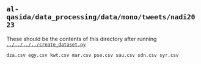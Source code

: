 ## `al-qasida/data_processing/data/mono/tweets/nadi2023`

These should be the contents of this directory after running [`../../../../create_dataset.py`](../../../../create_dataset.py) 

```
dza.csv	egy.csv	kwt.csv	mar.csv	pse.csv	sau.csv	sdn.csv	syr.csv
```

